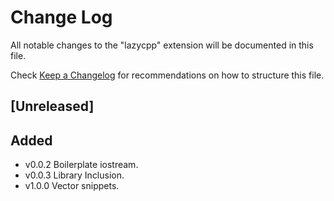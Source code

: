# Change Log

All notable changes to the "lazycpp" extension will be documented in this file.

Check [Keep a Changelog](http://keepachangelog.com/) for recommendations on how to structure this file.

## [Unreleased]

## Added

- v0.0.2 Boilerplate iostream.
- v0.0.3 Library Inclusion.
- v1.0.0 Vector snippets.
